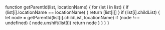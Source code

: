 function getParentId(list, locationName) {
  for (let i in list) {
    if (list[i].locationName == locationName) {
      return [list[i]]
    }
    if (list[i].childList) {
      let node = getParentId(list[i].childList, locationName)
      if (node !== undefined) {
        node.unshift(list[i])
        return node
      }
    }
  }
}